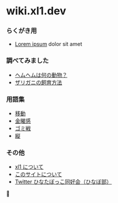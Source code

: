 # wiki.xl1.dev

### らくがき用
- [Lorem ipsum](lorem-ipsum) dolor sit amet

### 調べてみました
- [ヘムヘムは何の動物？](ヘムヘムは何の動物？)
- [ザリガニの飼育方法](ザリガニの飼育方法)

### 用語集
- [移動](移動)
- [金曜感](金曜感)
- [ゴミ戦](ゴミ戦)
- [縦](縦)

### その他
- [xl1 について](xl1)
- [このサイトについて](about)
- [Twitter ひなたぼっこ同好会（ひなぼ部）](ひなぼ部)

🐾